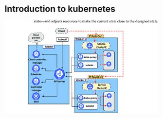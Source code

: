 # Introduction to kubernetes


![Screenshot 2023-02-07 at 7 18 10 PM](Kubernetes-architecture-diagrame.png)
